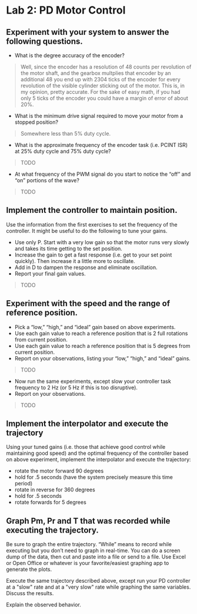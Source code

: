 # Lab 2: PD Motor Control

## Experiment with your system to answer the following questions.

* What is the degree accuracy of the encoder?

> Well, since the encoder has a resolution of 48 counts per revolution of the motor shaft, and the gearbox multplies that encoder by an additional 48 you end up with 2304 ticks of the encoder for every revolution of the visible cylinder sticking out of the motor. This is, in my opinion, pretty accurate. For the sake of easy math, if you had only 5 ticks of the encoder you could have a margin of error of about 20%.

* What is the minimum drive signal required to move your motor from a stopped position?

> Somewhere less than 5% duty cycle.

* What is the approximate frequency of the encoder task (i.e. PCINT ISR) at 25% duty cycle and 75% duty cycle?

> TODO

* At what frequency of the PWM signal do you start to notice the “off” and “on” portions of the wave?

> TODO

## Implement the controller to maintain position.

Use the information from the first exercises to set the frequency of the controller. It might be useful to do the following to tune your gains.

* Use only P. Start with a very low gain so that the motor runs very slowly and takes its time getting to the set position.
* Increase the gain to get a fast response (i.e. get to your set point quickly). Then increase it a little more to oscillate.
* Add in D to dampen the response and eliminate oscillation.
* Report your final gain values.

> TODO

## Experiment with the speed and the range of reference position.

* Pick a “low,” “high,” and “ideal” gain based on above experiments.
* Use each gain value to reach a reference position that is 2 full rotations from current position.
* Use each gain value to reach a reference position that is 5 degrees from current position.
* Report on your observations, listing your “low,” “high,” and “ideal” gains.

> TODO

* Now run the same experiments, except slow your controller task frequency to 2 Hz (or 5 Hz if this is too disruptive).
* Report on your observations.

> TODO


## Implement the interpolator and execute the trajectory

Using your tuned gains (i.e. those that achieve good control while maintaining good speed) and the optimal frequency of the controller based on above experiment, implement the interpolator and execute the trajectory:

* rotate the motor forward 90 degrees
* hold for .5 seconds (have the system precisely measure this time period)
* rotate in reverse for 360 degrees
* hold for .5 seconds
* rotate forwards for 5 degrees

## Graph Pm, Pr and T that was recorded while executing the trajectory.

Be sure to graph the entire trajectory. “While” means to record while executing but you don’t need to graph in real-time. You can do a screen dump of the data, then cut and paste into a file or send to a file. Use Excel or Open Office or whatever is your favorite/easiest graphing app to generate the plots.

Execute the same trajectory described above, except run your PD controller at a "slow" rate and at a "very slow" rate while graphing the same variables. Discuss the results.

Explain the observed behavior.
